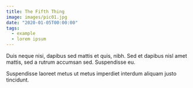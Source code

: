 ```yaml
---
title: The Fifth Thing
image: images/pic01.jpg
date: "2020-01-05T00:00:00"
tags:
  - example
  - lorem ipsum
---
```


Duis neque nisi, dapibus sed mattis et quis, nibh. Sed et dapibus nisl amet
mattis, sed a rutrum accumsan sed. Suspendisse eu.
<!-- more -->
Suspendisse laoreet metus ut metus imperdiet interdum aliquam justo tincidunt.
